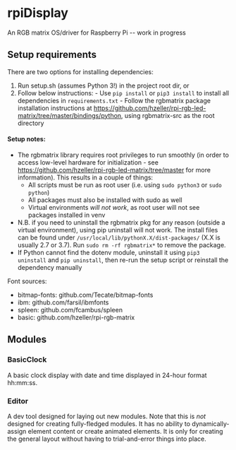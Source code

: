 # rpiDisplay
An RGB matrix OS/driver for Raspberry Pi -- work in progress

## Setup requirements
There are two options for installing dependencies: 
1) Run setup.sh (assumes Python 3!) in the project root dir, or 
2) Follow below instructions: 
		- Use `pip install` or `pip3 install` to install all dependencies in `requirements.txt`
		- Follow the rgbmatrix package installation instructions at https://github.com/hzeller/rpi-rgb-led-matrix/tree/master/bindings/python, using rgbmatrix-src as the root directory

#### Setup notes: 
* The rgbmatrix library requires root privileges to run smoothly (in order to access low-level hardware for initialization - see https://github.com/hzeller/rpi-rgb-led-matrix/tree/master for more information). This results in a couple of things: 
	- All scripts must be run as root user (i.e. using `sudo python3` or `sudo python`)
	- All packages must also be installed with sudo as well
	- Virtual environments *will not work*, as root user will not see packages installed in venv
* N.B. if you need to uninstall the rgbmatrix pkg for any reason (outside a virtual environment), using pip uninstall will not work. The install files can be found under `/usr/local/lib/pythonX.X/dist-packages/` (X.X is usually 2.7 or 3.7). Run `sudo rm -rf rgbmatrix*` to remove the package.
* If Python cannot find the dotenv module, uninstall it using `pip3 uninstall` and `pip uninstall`, then re-run the setup script or reinstall the dependency manually

Font sources: 
- bitmap-fonts: github.com/Tecate/bitmap-fonts
- ibm: github.com/farsil/ibmfonts
- spleen: github.com/fcambus/spleen
- basic: github.com/hzeller/rpi-rgb-matrix

## Modules
### BasicClock
A basic clock display with date and time displayed in 24-hour format hh:mm:ss. 

### Editor
A dev tool designed for laying out new modules. 
Note that this is *not* designed for creating fully-fledged modules. It has no ability to dynamically-assign element content or create animated elements. It is only for creating the general layout without having to trial-and-error things into place. 